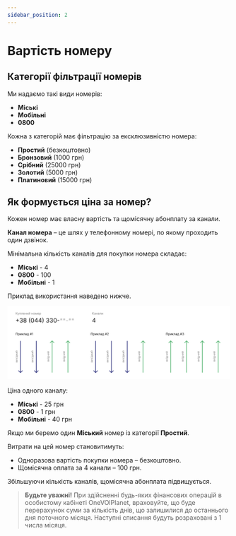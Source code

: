 ```yaml
---
sidebar_position: 2
---
```


# Вартість номеру

## Категорії фільтрації номерів

Ми надаємо такі види номерів:
- **Міські**
- **Мобільні**
- **0800**

Кожна з категорій має фільтрацію за ексклюзивністю номера:
- **Простий** (безкоштовно)
- **Бронзовий** (1000 грн)
- **Срібний** (25000 грн)
- **Золотий** (5000 грн)
- **Платиновий** (15000 грн)

## Як формується ціна за номер?

Кожен номер має власну вартість та щомісячну абонплату за канали.

**Канал номера** – це шлях у телефонному номері, по якому проходить один дзвінок.

Мінімальна кількість каналів для покупки номера складає:

- **Міські** - 4
- **0800** - 100
- **Мобільні** - 1

Приклад використання наведено нижче.

![](../img/call-processing/i-numbers-1.svg)

Ціна одного каналу:

- **Міські** - 25 грн
- **0800** - 1 грн
- **Мобільні** - 40 грн

Якщо ми беремо один **Міський** номер із категорії **Простий**.

Витрати на цей номер становитимуть:
- Одноразова вартість покупки номера – безкоштовно.
- Щомісячна оплата за 4 канали – 100 грн.

Збільшуючи кількість каналів, щомісячна абонплата підвищується.

> **Будьте уважні!** При здійсненні будь-яких фінансових операцій в особистому кабінеті OneVOIPlanet, враховуйте, що буде перерахунок суми за кількість днів, що залишилися до останнього дня поточного місяця. Наступні списання будуть розраховані з 1 числа місяця.

